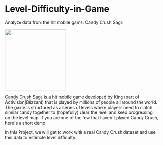 # Level-Difficulty-in-Game
Analyze data from the hit mobile game: Candy Crush Saga

<a href="URL_REDIRECT" target="blank"><img align="center" src="https://cdn.vox-cdn.com/thumbor/BA5oNeZEDa5z0tBB0boePqU_sZw=/0x33:800x566/1200x800/filters:focal(0x33:800x566)/cdn.vox-cdn.com/uploads/chorus_image/image/20239133/ccs_screenshot_devices.0.jpg" height="200" /></a>


<p><a href="https://king.com/game/candycrush">Candy Crush Saga</a> is a hit mobile game developed by King (part of Activision|Blizzard) that is played by millions of people all around the world. The game is structured as a series of levels where players need to match similar candy together to (hopefully) clear the level and keep progressing on the level map. If you are one of the few that haven't played Candy Crush, here's a short demo:</p>

In this Project, we will get to work with a real Candy Crush dataset and use this data to estimate level difficulty.
